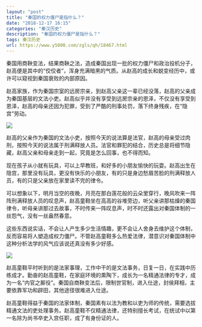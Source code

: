```yaml
---
layout: "post"
title: "秦国的权力僵尸是指什么？"
date: "2018-12-17 16:15"
categories: "秦汉历史"
description: "秦国的权力僵尸是指什么？"
tags: 秦汉历史
url: https://www.y5000.com/zgls/qh/18467.html
---
```






秦国用商鞅变法，结果商鞅之法，造成秦国出现一批的权力僵尸和政治投机分子，赵高便是其中的“佼佼者”，浑身充满暗黑的气质。从赵高的成长和蜕变经历中，或许可以窥视到秦国衰败的内部原因。

赵高家族，作为秦国宗室的远房宗亲，到赵高父亲这一辈已经没落，赵高的父亲成为秦国基层的文法小吏。赵高似乎并没有享受到远房宗亲的恩泽，不仅没有享受到恩泽，赵高的母亲还因为犯罪，受到了严酷的刑事处罚，落下终身残疾，在“隐宫”劳动。

![](https://img.y5000.com/uploads/allimg/170401/1606293K0-0.jpg)

赵高的父亲作为秦国的文法小吏，按照今天的说法算是法官，赵高的母亲受过肉刑，按照今天的说法属于刑满释放人员。法官和罪犯的结合，历史总是将细节隐藏，赵高父亲和母亲走到一起，究竟是怎么回事，也不得而知。

现在孩子从小就有玩具，可以上早教班，和好多的小朋友愉快的玩耍。赵高出生在隐宫，那里没有玩具，更没有快乐的小朋友，有的只是身边愁眉苦脸的刑满释放人员，有的只是父亲放在家里读不完的律令。

可以想象以下，明月当空的夜晚，月亮在那白莲花般的云朵里穿行，晚风吹来一阵阵刑满释放人员的叹息声，赵高童鞋坐在高高的谷堆旁边，听父亲讲那枯燥的秦国律令，听母亲讲那过去故事，不时传来一阵叹息声，时不时还露出对秦国体制的一丝怨气，没有一丝盎然春意。

这些东西说实话，不会让人产生多少生活情趣，更不会让人舍身去维护这个体制，反而容易将人塑造成权力僵尸。不管赵高童鞋多么热爱法律，潜意识对秦国体制中这种分析法学的风气应该说还真没有多少好感。

![](https://img.y5000.com/uploads/allimg/170401/1606291227-1.jpg)

赵高童鞋平时听到的是法家事理，工作中干的是文法事务，日复一日，在实践中历练成才。勤奋的赵高童鞋，在家庭环境的熏陶下，成长为一名精通法律的专才，成为一名“内官之厮役”。秦国自商鞅变法后，限制世官制，进入仕途，封侯拜相，主要依靠军功和辟田，其他途径很难进入仕途。

赵高童鞋得益于秦国的法家体制，秦国素有以法为教和以吏为师的传统，需要选拔精通文法的吏处理事务。赵高童鞋不仅精通法律，还特别擅长考试，在统试中以第一名除为尚书卒史入宫任职，成了有身份证的人。
